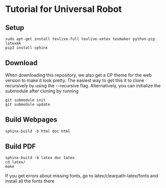 # Tutorial for Universal Robot

## Setup
    sudo apt-get install texlive-full texlive-xetex texmaker python-pip latexmk
    pip3 install sphinx

## Download
When downloading this repository, we also get a CP theme for the web version to make it look pretty.  The easiest way
to get this it to clone recursively by using the --recursive flag.  Alternatively, you can initialize the submodule
after cloning by running

    git submodule init
    git submodule update

## Build Webpages
    sphinx-build -b html doc html

## Build PDF
    sphinx-build -b latex doc latex
    cd latex/
    make

If you get errors about missing fonts, go to latex/clearpath-latex/fonts and install all the fonts there
